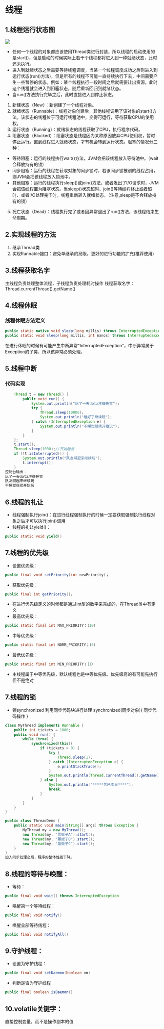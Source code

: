 # 线程
## 1.线程运行状态图
![](https://www.processon.com/view/link/5ea57821e401fd21c1927810)
- 任何一个线程的对象都应该使用Thread类进行封装，所以线程的启动使用的是start()，但是启动的时候实际上若干个线程都将进入到一种就绪状态，此时还未执行。
- 进入到就绪状态之后需要等待线程调度，当某一个线程调度成功之后则进入到运行状态(run()方法)，但是所有的线程不可能一直持续执行下去，中间需要产生一些暂停的状态。例如：某个线程执行一段时间之后就需要让出资源，此时这个线程就会进入到阻塞状态，随后重新回归到就绪状态。
- 当run()方法执行完毕之后，此时直接进入到停止状态。
1. 新建状态（New）：新创建了一个线程对象。
2. 就绪状态（Runnable）：线程对象创建后，其他线程调用了该对象的start()方法。该状态的线程位于可运行线程池中，变得可运行，等待获取CPU的使用权。
3. 运行状态（Running）：就绪状态的线程获取了CPU，执行程序代码。
4. 阻塞状态（Blocked）：阻塞状态是线程因为某种原因放弃CPU使用权，暂时停止运行。直到线程进入就绪状态，才有机会转到运行状态。阻塞的情况分三种：
 - 等待阻塞：运行的线程执行wait()方法，JVM会把该线程放入等待池中。(wait会释放持有的锁)
 - 同步阻塞：运行的线程在获取对象的同步锁时，若该同步锁被别的线程占用，则JVM会把该线程放入锁池中。
 - 其他阻塞：运行的线程执行sleep()或join()方法，或者发出了I/O请求时，JVM会把该线程置为阻塞状态。当sleep()状态超时、join()等待线程终止或者超时、或者I/O处理完毕时，线程重新转入就绪状态。（注意,sleep是不会释放持有的锁）
5. 死亡状态（Dead）：线程执行完了或者因异常退出了run()方法，该线程结束生命周期。
## 2.实现线程的方法
1. 继承Thread类
2. 实现Runnable接口：避免单继承的局限，更好的进行功能的扩充(推荐使用)
## 3.线程获取名字
 主线程负责处理整体流程，子线程负责处理耗时操作
  线程获取名字：Thread.currentThread().getName()
## 4.线程休眠
### 线程休眠方法定义
```java
public static native void sleep(long millis) throws InterruptedException;//毫秒
public static void sleep(long millis, int nanos) throws InterruptedException;//纳秒
```
在进行休眠的时候有可能产生中断异常"InterruptedException"，中断异常属于Exception的子类，所以该异常必须处理。

## 5.线程中断
### 代码实现
```java
	Thread t = new Thread() {
		public void run() {
			System.out.println("玩了一天dota准备睡觉");
			try {
				Thread.sleep(10000);
				System.out.println("睡好了继续玩");
			} catch (InterruptedException e) {
				System.out.println("不睡觉继续开始玩");
			}
		}
	};
	t.start();
	Thread.sleep(1000);//开始睡觉
	if (!t.isInterrupted()) {
		System.out.println("队友喊起来继续玩");
		t.interrupt();
	}
控制台输出：
玩了一天dota准备睡觉
队友喊起来继续玩
不睡觉继续开始玩
```
## 6.线程的礼让
- 线程强制执行join()：在进行线程强制执行的时候一定要获取强制执行线程对象之后才可以执行join()调用
- 线程的礼让yield()：
```java
public static void yield()
```
## 7.线程的优先级
- 设置优先级：
```java
public final void setPriority(int newPriority)；
```
- 获取优先级：
```java
public final int getPriority()。
```
- 在进行优先级定义的时候都是通过int型的数字来完成的，在Thread类中有定义
- 最高优先级：
```java
public static final int MAX_PRIORITY；（10）
```
- 中等优先级：
```java
public static final int NORM_PRIORITY；（5）
```
- 最低优先级：
```java
public static final int MIN_PRIORITY；（1）
```
- 主线程属于中等优先级，默认线程也是中等优先级。优先级高的有可能先执行但不是绝对

## 7.线程的锁
- 锁synchronized
利用同步代码块进行处理
synchronized(同步对象){
	同步代码操作
}
```java
class MyThread implements Runnable {
	public int tickets = 1000;
	public void run() {
		while (true) {
			synchronized(this){
				if (tickets > 0) {
					try {
						Thread.sleep(1);
					} catch (InterruptedException e) {
						e.printStackTrace();
					}
					System.out.println(Thread.currentThread().getName() + "卖票+tickets=" + tickets--);
				} else {
					System.out.println("*****票已卖光****");
					break;
				}
			}
		}
	}
}

public class ThreadDemo {
	public static void main(String[] args) throws Exception {
		MyThread my = new MyThread();
		new Thread(my, "票贩子A").start();
		new Thread(my, "票贩子B").start();
		new Thread(my, "票贩子C").start();
	}
}
加入同步处理之后，程序的整体性能下降。
```
## 8.线程的等待与唤醒：
- 等待：
```java
public final void wait() throws InterruptedException
```
- 唤醒第一个等待线程：
```java
public final void notify()
```
- 唤醒全部等待线程：
```java
public final void notifyAll()
```
## 9.守护线程：
- 设置为守护线程：
```java
public final void setDaemon(boolean on)
```
- 判断是否为守护线程
```java
public final boolean isDaemon()
```
## 10.volatile关键字：
直接控制变量，而不是操作副本的值
